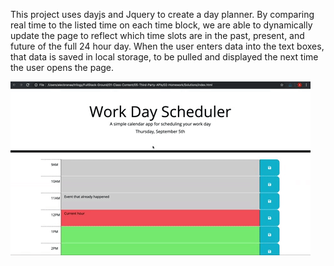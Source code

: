 This project uses dayjs and Jquery to create a day planner. By comparing real time to the listed time on each time block, we are able to dynamically update the page to reflect which time slots are in the past, present, and future of the full 24 hour day. When the user enters data into the text boxes, that data is saved in local storage, to be pulled and displayed the next time the user opens the page.

![A user clicks on slots on the color-coded calendar and edits the events.](./Assets/05-third-party-apis-homework-demo.gif)
